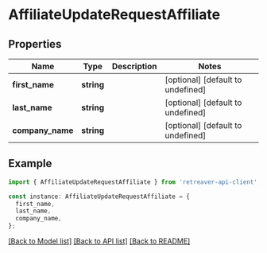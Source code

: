 # AffiliateUpdateRequestAffiliate

## Properties

| Name             | Type       | Description | Notes                             |
| ---------------- | ---------- | ----------- | --------------------------------- |
| **first_name**   | **string** |             | [optional] [default to undefined] |
| **last_name**    | **string** |             | [optional] [default to undefined] |
| **company_name** | **string** |             | [optional] [default to undefined] |

## Example

```typescript
import { AffiliateUpdateRequestAffiliate } from 'retreaver-api-client';

const instance: AffiliateUpdateRequestAffiliate = {
  first_name,
  last_name,
  company_name,
};
```

[[Back to Model list]](../README.md#documentation-for-models) [[Back to API list]](../README.md#documentation-for-api-endpoints) [[Back to README]](../README.md)
